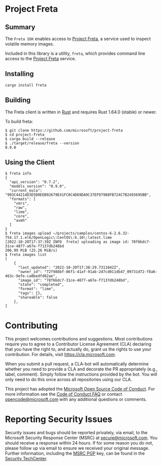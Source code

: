 # Project Freta

## Summary

The `Freta SDK` enables access to [Project Freta](https://freta.microsoft.com), a service used to inspect volatile memory images.

Included in this library is a utility, `freta`, which provides command line access to the [Project Freta](https://freta.microsoft.com) service.

## Installing

```
cargo install freta
```

## Building

The Freta client is written in [Rust](https://www.rust-lang.org/) and requires Rust 1.64.0 (stable) or newer.

To build freta:

```
$ git clone https://github.com/microsoft/project-freta
$ cd project-freta
$ cargo build --release
$ ./target/release/freta --version
0.9.0
```

## Using the Client

```
$ freta info
{
  "api_version": "0.7.2",
  "models_version": "0.9.0",
  "current_eula": "993C44214D3E5D0EEB92679E41FC0C4D69DA9C37EF97988FB724C7B2493695BB",
  "formats": [
    "vmrs",
    "raw",
    "lime",
    "core",
    "avmh"
  ]
}
$ freta images upload ~/projects/samples/centos-6-2.6.32-754.17.1.el6/OpenLogic\:CentOS\:6.10\:latest.lime
[2022-10-20T17:37:39Z INFO  freta] uploading as image id: 78f6bdc7-31ce-4877-a67e-f7137db248bd
206.99 MiB (25.26 MiB/s)
$ freta images list
[
    {
      "last_updated": "2022-10-20T17:38:29.7311842Z",
      "owner_id": "72f988bf-86f1-41af-91ab-2d7cd011db47_09731d72-f8a6-463c-9efe-ca0bedfd82ae",
      "image_id": "78f6bdc7-31ce-4877-a67e-f7137db248bd",
      "state": "completed",
      "format": "lime",
      "tags": {},
      "shareable": false
    },    
]
```

# Contributing

This project welcomes contributions and suggestions. Most contributions require you to
agree to a Contributor License Agreement (CLA) declaring that you have the right to,
and actually do, grant us the rights to use your contribution. For details, visit
https://cla.microsoft.com.

When you submit a pull request, a CLA-bot will automatically determine whether you need
to provide a CLA and decorate the PR appropriately (e.g., label, comment). Simply follow the
instructions provided by the bot. You will only need to do this once across all repositories using our CLA.

This project has adopted the [Microsoft Open Source Code of Conduct](https://opensource.microsoft.com/codeofconduct/).
For more information see the [Code of Conduct FAQ](https://opensource.microsoft.com/codeofconduct/faq/)
or contact [opencode@microsoft.com](mailto:opencode@microsoft.com) with any additional questions or comments.

# Reporting Security Issues

Security issues and bugs should be reported privately, via email, to the Microsoft Security
Response Center (MSRC) at [secure@microsoft.com](mailto:secure@microsoft.com). You should
receive a response within 24 hours. If for some reason you do not, please follow up via
email to ensure we received your original message. Further information, including the
[MSRC PGP](https://technet.microsoft.com/en-us/security/dn606155) key, can be found in
the [Security TechCenter](https://technet.microsoft.com/en-us/security/default).